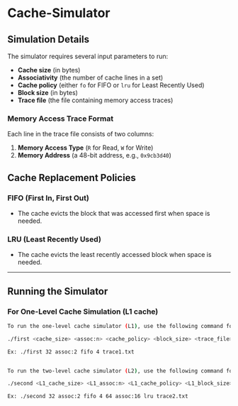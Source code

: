 # Cache-Simulator

## Simulation Details

The simulator requires several input parameters to run:
- **Cache size** (in bytes)
- **Associativity** (the number of cache lines in a set)
- **Cache policy** (either `fo` for FIFO or `lru` for Least Recently Used)
- **Block size** (in bytes)
- **Trace file** (the file containing memory access traces)

### Memory Access Trace Format

Each line in the trace file consists of two columns:
1. **Memory Access Type** (`R` for Read, `W` for Write)
2. **Memory Address** (a 48-bit address, e.g., `0x9cb3d40`)

## Cache Replacement Policies

### FIFO (First In, First Out)
- The cache evicts the block that was accessed first when space is needed.

### LRU (Least Recently Used)
- The cache evicts the least recently accessed block when space is needed.

---

## Running the Simulator

### For One-Level Cache Simulation (L1 cache)
```bash
To run the one-level cache simulator (L1), use the following command format in first/:

./first <cache_size> <assoc:n> <cache_policy> <block_size> <trace_file>

Ex: ./first 32 assoc:2 fifo 4 trace1.txt 


To run the two-level cache simulator (L2), use the following command format in second/:

./second <L1_cache_size> <L1_assoc:n> <L1_cache_policy> <L1_block_size> <L2_cache_size> <L2_assoc:n> <L2_cache_policy> <trace_file>

Ex: ./second 32 assoc:2 fifo 4 64 assoc:16 lru trace2.txt
